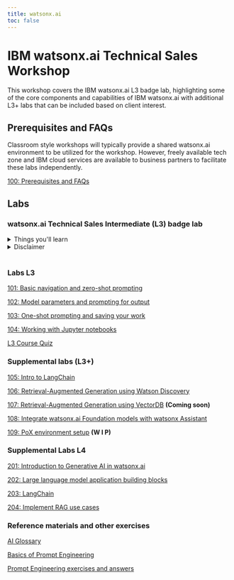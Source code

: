 ```yaml
---
title: watsonx.ai
toc: false
---
```


# IBM watsonx.ai Technical Sales Workshop

This workshop covers the IBM watsonx.ai L3 badge lab, highlighting some of the core components and capabilities of IBM watsonx.ai with additional L3+ labs that can be included based on client interest.

## Prerequisites and FAQs

Classroom style workshops will typically provide a shared watsonx.ai environment to be utilized for the workshop. However, freely available tech zone and IBM cloud services are available to business partners to facilitate these labs independently.

[100: Prerequisites and FAQs](/watsonx/watsonxai/100)

## Labs

### watsonx.ai Technical Sales Intermediate (L3) badge lab

<details>
  <summary>Things you'll learn</summary>

  - The watsonx.ai web based Prompt Lab UI, including Structured and Freeform interface, sample prompts, model information panels and model parameter panel.
  - Strengths and weaknesses of different models
  - An overview of the model parameters and how they influence output.
  - Zero shot vs. Few shot prompting
  - Using prompts to generate specific output
  - Saving prompts and prompt sessions
  - Restoring a prompt to an earlier state via prompt history
  - Saving prompts to a Jupyter notebook and working with the Jupyter notebook
</details>

<details>
<summary>Disclaimer</summary>

Watsonx.ai is being developed and released in an agile manner, which may result in some of the lab screenshots looking slightly different from what you see in the UI.  You may notice the following differences:

- Additional foundation models in the library list
- Tweaks to the user interface (location of buttons, text/labels for various fields) 
- Additional tabs/buttons (especially when the Tuning Studio is released).

None of the above changes should impact the labs in this document.  However, there are a few possible changes that would compromise the integrity of the lab:

- Ongoing tuning of the foundation models may result in varied results.
- Updates to the sample prompt default text may change. The original text for all prompts has been provided in the lab document if you need to copy/paste to the prompt UI. 
</details>

<br />

### Labs L3

[101: Basic navigation and zero-shot prompting](/watsonx/watsonxai/101)

[102: Model parameters and prompting for output](/watsonx/watsonxai/102)

[103: One-shot prompting and saving your work](/watsonx/watsonxai/103)

[104: Working with Jupyter notebooks](/watsonx/watsonxai/104)

[L3 Course Quiz](https://learn.ibm.com/course/view.php?id=13452)


### Supplemental labs (L3+)

[105: Intro to LangChain](/watsonx/watsonxai/105)

[106: Retrieval-Augmented Generation using Watson Discovery](/watsonx/watsonxai/106)

[107: Retrieval-Augmented Generation using VectorDB](/watsonx/watsonxai/107) **(Coming soon)**

[108: Integrate watsonx.ai Foundation models with watsonx Assistant](/watsonx/watsonxai/108)

[109: PoX environment setup](/watsonx/watsonxai/109) **(W I P)**

### Supplemental Labs L4

[201: Introduction to Generative AI in watsonx.ai](/watsonx/watsonxai/level-4/201)

[202: Large language model application building blocks](/watsonx/watsonxai/level-4/202)

[203: LangChain](/watsonx/watsonxai/level-4/203)

[204: Implement RAG use cases](/watsonx/watsonxai/level-4/204)

### Reference materials and other exercises
[AI Glossary](/watsonx/watsonxai/ref100)

[Basics of Prompt Engineering](/watsonx/watsonxai/ref101)

[Prompt Engineering exercises and answers](/watsonx/watsonxai/ref102)
